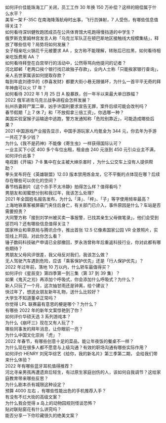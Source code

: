 如何评价佳能珠海工厂关闭，员工工作 30 年换 150 万补偿？这样的赔偿属于什么水平？  
美军一架 F-35C 在南海降落航母时出事，飞行员弹射，7 人受伤，有哪些信息值得关注？  
如何看待深圳健牧跑团成员在公共体育馆大吼跑得慢挡道的中学生？  
俄罗斯克里姆林宫发言人称「乌克兰军队正在顿巴斯地区接触线大规模集结」，释放了哪些信号？局势将如何发展？  
女子相亲吃火锅花千元被要求 AA ，女方称不能理解，转账后已拉黑，如何看待相亲吃饭费用 AA ？  
如何看待拜登在白宫举行的活动中，公然辱骂向他提问的记者？  
河北邯郸「老两口挨个银行找已故独子存款」，业内人士称「只能挨家银行查询」，亲人去世家属该如何提取存款？  
每到年底刘德华的《恭喜发财》都要大街小巷无限循环，为什么一首平平无奇的拜年神曲可以火 17 年？  
如何看待 2022 年 1 月 25 日 A 股暴跌，创一年半以来最大单日跌幅？  
2022 俄军进攻乌克兰战争进程会怎样发展？  
杭州杀妻碎尸案二审，凶手许国利要求宣告无罪，案件后续可能会改判吗？  
春节假期「上 7 休 7」和「不放假拿三倍工资」，你选哪一种？  
美国实验室猴子运输途中逃跑，警方发通知称「危险别靠近」，可能造成哪些后果？  
2021 中国游戏产业报告显示，中国手游玩家人均氪金为 344 元，你去年为手游一共花了多少钱？  
为什么《我不是药神》不能像《寄生虫》一样获得国际认可？  
一业主买下小区 400 多个车位出租，租金由 240 元涨到 450 元引众业主不满，如何评价此事？  
电视剧《开端》7-8 集中在女主被大婶杀害时 ，为什么公交车上没有人提供帮助？  
拳头宣布将在《英雄联盟》12.03 版本禁用炼金龙，它不平衡的点体现在哪？后续存在哪些可以优化的空间？  
春节档喜剧片《这个杀手不太冷静》拍得怎么样？值得看吗？  
男朋友和闺蜜想分别和我过年，我该怎么处理?  
2021 年全国姓名报告发布，为什么「泽」、「梓」、「子」等字使用频率最高？  
上海地铁乘客被屏蔽门夹住后身亡，有关部门已介入，事件原因是什么？车站是否需要担责？  
大同警方称「接到刘学州被买卖一事报警，已找其亲生父母做笔录」，他们会受到惩罚吗？还有哪些信息值得关注？  
国家林业和草原局与腾讯合作，推出首张 12.5 亿像素国家公园 VR 全景照片，实现线上开园，对此你怎么看？  
锤子数码科技破产申请已全部撤回，罗永浩曾称年后重返科技行业，你对此都有哪些期待？  
男朋友父母风评很差，我父母反对我们，我该怎么做？  
无人驾驶汽车遇到危险，应该「乘客保护优先」还是「行人保护优先」？  
2022 年过年前，落地 10 万以内，什么轿车最值得买？  
如何评价《星辰变》第四季第一到三集（第 37 到 39 集）？  
如果《鬼灭之刃》再添加个呼吸式，你会添加什么呼吸式？为什么？  
新人只玩了一个月，这次抽甘雨还是钟离，给个建议？  
快过年了，想送女朋友新年礼物，送什么比较好？  
大学生不知道董卓正常吗？  
你觉得 LPL 联赛最有意思的梗是哪个？为什么？  
有哪些 2022 年的新年文案惊艳到了你？  
如何评价华硕天选 3 系列游戏本？  
为什么《崩坏三》现在又有人玩了？  
哪些同事发的拜年消息，让你眼前一亮？  
为什么中国文化崇尚「虎」？  
2022 年春节，有哪些创意十足的菜品，能让年夜饭的餐桌不一样？  
为什么现在很多人都不愿意与上级沟通？有效的职场沟通有哪些实际作用？  
如何评价 HENRY 刘宪华综艺《给你，我的新名片》第三季第二期， 会给我们带来什么体验？  
2022 年有哪些蓝牙耳机值得推荐？  
河北寻亲男孩再遭遗弃后轻生，有过原生家庭创伤的人，该如何自我调节？这给家庭教育带来哪些反思？  
为什么剧本杀有城限这种设定？  
预算 4000 左右 ，有哪些性能出色的手机推荐入手？  
有没有不烂大街的高级文案？  
为什么我会觉得 a 岛上的动物园规则怪谈恐怖？  
贴对联贴窗花有什么讲究吗？  
能否分享一下你珍藏很久的绝美文案？  
